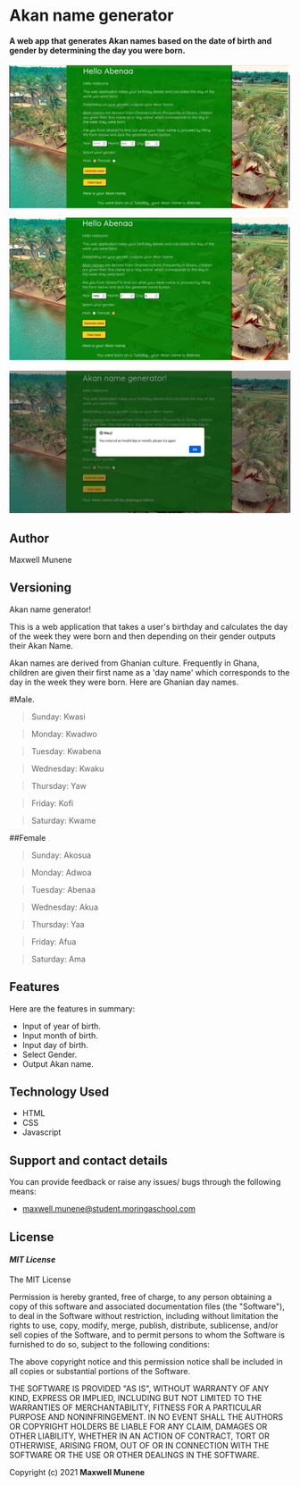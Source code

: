 # Akan name generator
#### A web app that generates  Akan names based on the date of birth and gender by determining the day you were born.
![alt text](images/app.jpg)

![alt text](images/result.jpg)

![alt text](images/error.jpg)

## Author
Maxwell Munene

## Versioning
Akan name generator!

This is a web application that takes a user's birthday and calculates the day of the week they were born and then depending on their gender outputs their Akan Name.

Akan names are derived from Ghanian culture. Frequently in Ghana, children are given their first name as a 'day name' which corresponds to the day in the week they were born. Here are Ghanian day names.

#Male.

>Sunday: Kwasi

>Monday: Kwadwo

>Tuesday: Kwabena

>Wednesday: Kwaku

>Thursday:  Yaw

>Friday: Kofi

>Saturday: Kwame

##Female


>Sunday: Akosua

>Monday: Adwoa

>Tuesday: Abenaa

>Wednesday: Akua

>Thursday:  Yaa

>Friday: Afua

>Saturday: Ama

## Features
Here are the features in summary:
* Input of year of birth.
* Input month of birth.
* Input day of birth.
* Select Gender.
* Output Akan name.

## Technology Used
* HTML  
* CSS
* Javascript

## Support and contact details
You can provide feedback or raise any issues/ bugs through the following means:
* maxwell.munene@student.moringaschool.com


## License
#### *MIT License*
The MIT License

Permission is hereby granted, free of charge, to any person obtaining a copy
of this software and associated documentation files (the "Software"), to deal
in the Software without restriction, including without limitation the rights
to use, copy, modify, merge, publish, distribute, sublicense, and/or sell
copies of the Software, and to permit persons to whom the Software is
furnished to do so, subject to the following conditions:

The above copyright notice and this permission notice shall be included in
all copies or substantial portions of the Software.

THE SOFTWARE IS PROVIDED "AS IS", WITHOUT WARRANTY OF ANY KIND, EXPRESS OR
IMPLIED, INCLUDING BUT NOT LIMITED TO THE WARRANTIES OF MERCHANTABILITY,
FITNESS FOR A PARTICULAR PURPOSE AND NONINFRINGEMENT. IN NO EVENT SHALL THE
AUTHORS OR COPYRIGHT HOLDERS BE LIABLE FOR ANY CLAIM, DAMAGES OR OTHER
LIABILITY, WHETHER IN AN ACTION OF CONTRACT, TORT OR OTHERWISE, ARISING FROM,
OUT OF OR IN CONNECTION WITH THE SOFTWARE OR THE USE OR OTHER DEALINGS IN
THE SOFTWARE.

Copyright (c) 2021 **Maxwell Munene**
